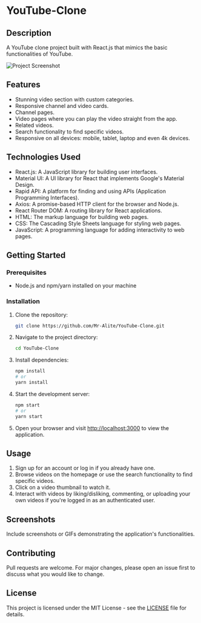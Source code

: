 # YouTube-Clone

## Description

A YouTube clone project built with React.js that mimics the basic functionalities of YouTube.

![Project Screenshot](<https://miro.medium.com/v2/resize:fit:1400/1*IInvPEffuwYfazsXnKO7iA.png>)

## Features

- Stunning video section with custom categories.
- Responsive channel and video cards.
- Channel pages.
- Video pages where you can play the video straight from the app.
- Related videos.
- Search functionality to find specific videos.
- Responsive on all devices: mobile, tablet, laptop and even 4k devices.

## Technologies Used

- React.js: A JavaScript library for building user interfaces.
- Material UI: A UI library for React that implements Google's Material Design.
- Rapid API: A platform for finding and using APIs (Application Programming Interfaces).
- Axios: A promise-based HTTP client for the browser and Node.js.
- React Router DOM: A routing library for React applications.
- HTML: The markup language for building web pages.
- CSS: The Cascading Style Sheets language for styling web pages.
- JavaScript: A programming language for adding interactivity to web pages.

## Getting Started

### Prerequisites

- Node.js and npm/yarn installed on your machine

### Installation

1. Clone the repository:

    ```bash
    git clone https://github.com/Mr-Alite/YouTube-Clone.git
    ```

2. Navigate to the project directory:

    ```bash
    cd YouTube-Clone
    ```

3. Install dependencies:

    ```bash
    npm install
    # or
    yarn install
    ```

4. Start the development server:

    ```bash
    npm start
    # or
    yarn start
    ```

5. Open your browser and visit [http://localhost:3000](http://localhost:3000) to view the application.

## Usage

1. Sign up for an account or log in if you already have one.
2. Browse videos on the homepage or use the search functionality to find specific videos.
3. Click on a video thumbnail to watch it.
4. Interact with videos by liking/disliking, commenting, or uploading your own videos if you're logged in as an authenticated user.

## Screenshots

Include screenshots or GIFs demonstrating the application's functionalities.

## Contributing

Pull requests are welcome. For major changes, please open an issue first to discuss what you would like to change.

## License

This project is licensed under the MIT License - see the [LICENSE](LICENSE) file for details.
